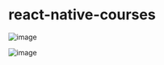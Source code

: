 # react-native-courses


![image](https://github.com/senayazicioglu/react-native-courses/assets/79763384/b187deee-a52c-4a74-9706-87988fc0d9fb)

![image](https://github.com/senayazicioglu/react-native-courses/assets/79763384/c08a4c28-fbb0-41fd-a5ab-e1101eb44e4c)

